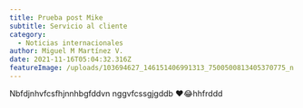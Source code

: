 ```yaml
---
title: Prueba post Mike
subtitle: Servicio al cliente
category:
  - Noticias internacionales
author: Miguel M Martínez V.
date: 2021-11-16T05:04:32.316Z
featureImage: /uploads/103694627_146151406991313_7500500813405370775_n.jpg
---
```

Nbfdjnhvfcsfhjnnhbgfddvn nggvfcssgjgddb ❤️😂hhfrddd